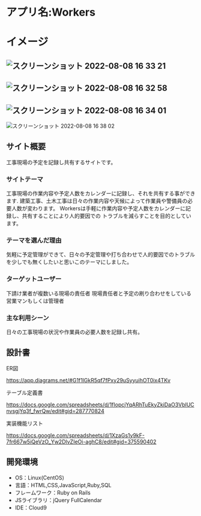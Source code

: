 # アプリ名:Workers

# イメージ
![スクリーンショット 2022-08-08 16 33 21](https://user-images.githubusercontent.com/86566390/183364439-7cc9dfc7-0baa-4430-a63c-99e9df74206e.png)
-----------------------------------------------------------------------------------------------------------------------------------------------------------
![スクリーンショット 2022-08-08 16 32 58](https://user-images.githubusercontent.com/86566390/183364532-de491e7e-7cef-4521-8db3-315afeddf2ee.png)
-----------------------------------------------------------------------------------------------------------------------------------------------------------
![スクリーンショット 2022-08-08 16 34 01](https://user-images.githubusercontent.com/86566390/183364590-d4743ad5-df55-42ba-8721-40f3d9903dae.png)
-----------------------------------------------------------------------------------------------------------------------------------------------------------
![スクリーンショット 2022-08-08 16 38 02](https://user-images.githubusercontent.com/86566390/183365267-ffc7ead0-d09b-45f2-9910-2d2a3291b541.png)

## サイト概要
工事現場の予定を記録し共有するサイトです。

### サイトテーマ
工事現場の作業内容や予定人数をカレンダーに記録し、それを共有する事ができます.
建築工事、土木工事は日々の作業内容や天候によって作業員や警備員の必要人数が変わります。
Workersは手軽に作業内容や予定人数をカレンダーに記録し、共有することにより人的要因での
トラブルを減らすことを目的としています。

### テーマを選んだ理由
気軽に予定管理ができて、日々の予定管理や打ち合わせで人的要因でのトラブルを少しでも無くしたいと思いこのテーマにしました。

### ターゲットユーザー
下請け業者が複数いる現場の責任者
現場責任者と予定の刷り合わせをしている営業マンもしくは管理者

### 主な利用シーン
日々の工事現場の状況や作業員の必要人数を記録し共有。

## 設計書

ER図

https://app.diagrams.net/#G1f1lGkR5qf7fPxy29uSyyuihOT0ix4TKv

テーブル定義書

https://docs.google.com/spreadsheets/d/1fIopcjYqARhTuEkyZkiDaO3VblUCnvsgjYq3f_fwrQw/edit#gid=287770824

実装機能リスト

https://docs.google.com/spreadsheets/d/1XzaGs1y9kF-7fr667w5iQeVzO_Yw2DlvZIeOi-aghC8/edit#gid=375590402

## 開発環境
- OS：Linux(CentOS)
- 言語：HTML,CSS,JavaScript,Ruby,SQL
- フレームワーク：Ruby on Rails
- JSライブラリ：jQuery FullCalendar
- IDE：Cloud9


